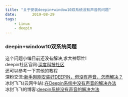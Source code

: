 ```yaml
---
title: "关于安装deepin+window10双系统没有声音的问题"
date:       2019-08-29
tags:
	- Linux
	- deepin
---
```


### deepin+window10双系统问题  
这个问题小编目前还没有解决,求大神帮忙!  
deepin社区官网:[深度科技社区](https://www.deepin.org/)  
还可以参考一下其他的教程  
深粉交流:[新手刚刚安装好DEEPIN，但没有声音，怎而解决？](https://bbs.deepin.org/forum.php?mod=viewthread&tid=39521)  
冰封飞飞(云网牛站):[在Deepin系统中没有声音的解决办法](https://ywnz.com/linuxjc/3630.html)  
冰封飞飞的博客:[deepin系统没有声音的解决方法](https://blog.csdn.net/a363344923/article/details/82955071)  
